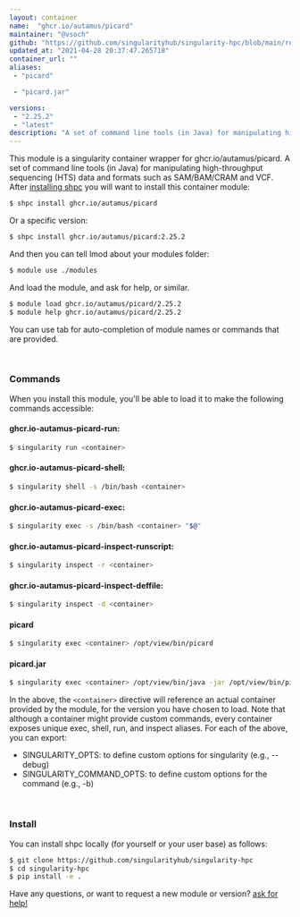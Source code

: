 ```yaml
---
layout: container
name:  "ghcr.io/autamus/picard"
maintainer: "@vsoch"
github: "https://github.com/singularityhub/singularity-hpc/blob/main/registry/ghcr.io/autamus/picard/container.yaml"
updated_at: "2021-04-28 20:37:47.265718"
container_url: ""
aliases:
 - "picard"

 - "picard.jar"

versions:
 - "2.25.2"
 - "latest"
description: "A set of command line tools (in Java) for manipulating high-throughput sequencing (HTS) data and formats such as SAM/BAM/CRAM and VCF."
---
```


This module is a singularity container wrapper for ghcr.io/autamus/picard.
A set of command line tools (in Java) for manipulating high-throughput sequencing (HTS) data and formats such as SAM/BAM/CRAM and VCF.
After [installing shpc](#install) you will want to install this container module:

```bash
$ shpc install ghcr.io/autamus/picard
```

Or a specific version:

```bash
$ shpc install ghcr.io/autamus/picard:2.25.2
```

And then you can tell lmod about your modules folder:

```bash
$ module use ./modules
```

And load the module, and ask for help, or similar.

```bash
$ module load ghcr.io/autamus/picard/2.25.2
$ module help ghcr.io/autamus/picard/2.25.2
```

You can use tab for auto-completion of module names or commands that are provided.

<br>

### Commands

When you install this module, you'll be able to load it to make the following commands accessible:

#### ghcr.io-autamus-picard-run:

```bash
$ singularity run <container>
```

#### ghcr.io-autamus-picard-shell:

```bash
$ singularity shell -s /bin/bash <container>
```

#### ghcr.io-autamus-picard-exec:

```bash
$ singularity exec -s /bin/bash <container> "$@"
```

#### ghcr.io-autamus-picard-inspect-runscript:

```bash
$ singularity inspect -r <container>
```

#### ghcr.io-autamus-picard-inspect-deffile:

```bash
$ singularity inspect -d <container>
```


#### picard
       
```bash
$ singularity exec <container> /opt/view/bin/picard
```


#### picard.jar
       
```bash
$ singularity exec <container> /opt/view/bin/java -jar /opt/view/bin/picard.jar
```



In the above, the `<container>` directive will reference an actual container provided
by the module, for the version you have chosen to load. Note that although a container
might provide custom commands, every container exposes unique exec, shell, run, and
inspect aliases. For each of the above, you can export:

 - SINGULARITY_OPTS: to define custom options for singularity (e.g., --debug)
 - SINGULARITY_COMMAND_OPTS: to define custom options for the command (e.g., -b)

<br>
  
### Install

You can install shpc locally (for yourself or your user base) as follows:

```bash
$ git clone https://github.com/singularityhub/singularity-hpc
$ cd singularity-hpc
$ pip install -e .
```

Have any questions, or want to request a new module or version? [ask for help!](https://github.com/singularityhub/singularity-hpc/issues)